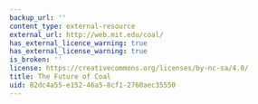 ```yaml
---
backup_url: ''
content_type: external-resource
external_url: http://web.mit.edu/coal/
has_external_licence_warning: true
has_external_license_warning: true
is_broken: ''
license: https://creativecommons.org/licenses/by-nc-sa/4.0/
title: The Future of Coal
uid: 82dc4a55-e152-46a5-8cf1-2760aec35550
---
```

